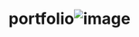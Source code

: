 # portfolio![image](https://github.com/7799129218/portfolio/assets/112404582/28b19fad-8c7a-4321-9f61-8f91842eeba1)
